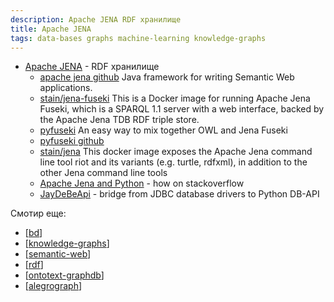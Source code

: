 ```yaml
---
description: Apache JENA RDF хранилище
title: Apache JENA
tags: data-bases graphs machine-learning knowledge-graphs
---
```

- [Apache JENA](https://jena.apache.org/) - RDF хранилище
  - [apache jena github](https://github.com/apache/jena) Java framework for writing Semantic Web applications.
  - [stain/jena-fuseki](https://hub.docker.com/r/stain/jena-fuseki) This is a Docker image for running Apache Jena Fuseki, which is a SPARQL 1.1 server with a web interface, backed by the Apache Jena TDB RDF triple store.
  - [pyfuseki](https://yubincloud.github.io/pyfuseki/) An easy way to mix together OWL and Jena Fuseki
  - [pyfuseki github](https://github.com/yubinCloud/pyfuseki)
  - [stain/jena](https://hub.docker.com/r/stain/jena) This docker image exposes the Apache Jena command line tool riot and its variants (e.g. turtle, rdfxml), in addition to the other Jena command line tools
  - [Apache Jena and Python](https://stackoverflow.com/questions/52948493/apache-jena-and-python) - how on stackoverflow
  - [JayDeBeApi](https://github.com/baztian/jaydebeapi) - bridge from JDBC database drivers to Python DB-API

Смотир еще:

- [[bd]]
- [[knowledge-graphs]]
- [[semantic-web]]
- [[rdf]]
- [[ontotext-graphdb]]
- [[alegrograph]]

[//begin]: # "Autogenerated link references for markdown compatibility"
[bd]: ..%2Flists%2Fbd "Data Bases"
[knowledge-graphs]: ..%2Flists%2Fknowledge-graphs "Knowledge graphs"
[semantic-web]: semantic-web "Semantic web"
[rdf]: rdf "RDF"
[ontotext-graphdb]: ontotext-graphdb "Ontotext graph-db"
[alegrograph]: alegrograph "Alegro graph"
[//end]: # "Autogenerated link references"
[//begin]: # "Autogenerated link references for markdown compatibility"
[bd]: ../lists/bd "Data Bases"
[knowledge-graphs]: ../lists/knowledge-graphs "Knowledge graphs"
[semantic-web]: semantic-web "Semantic web"
[rdf]: rdf "RDF"
[ontotext-graphdb]: ontotext-graphdb "Ontotext graph-db"
[alegrograph]: alegrograph "Alegro graph"
[//end]: # "Autogenerated link references"